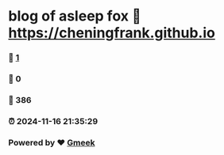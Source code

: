 # blog of asleep fox :link: https://cheningfrank.github.io 
### :page_facing_up: [1](https://cheningfrank.github.io/tag.html) 
### :speech_balloon: 0 
### :hibiscus: 386 
### :alarm_clock: 2024-11-16 21:35:29 
### Powered by :heart: [Gmeek](https://github.com/Meekdai/Gmeek)
